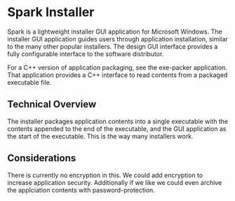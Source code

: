 # Spark Installer

Spark is a lightweight installer GUI application for Microsoft Windows.  The installer GUI application guides users through application installation, similar to the many other popular installers.  The design GUI interface provides a fully configurable interface to the software distributor.  

For a C++ version of application packaging, see the exe-packer application.  That application provides a C++ interface to read contents from a packaged executable file.

## Technical Overview

The installer packages application contents into a single executable with the contents appended to the end of the executable, and the GUI application as the start of the executable.  This is the way many installers work.  

## Considerations

There is currently no encryption in this.  We could add encryption to increase application security.  Additionally if we like we could even archive the applciation contents with password-protection.
 
